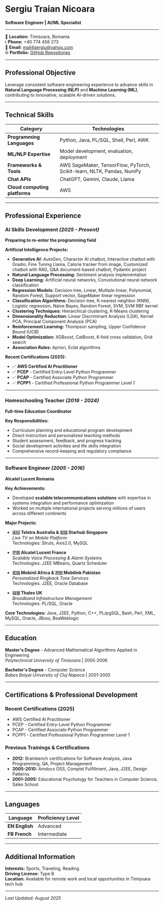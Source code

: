 # **Sergiu Traian Nicoara**
**Software Engineer | AI/ML Specialist**

---

📍 **Location:** Timisoara, Romania  
📞 **Phone:** +40 774 458 273  
📧 **Email:** mail4sergiu@yahoo.com  
🌐 **Portfolio:** [GitHub Repositories](https://github.com/sergiu123456789?tab=repositories)

---

## **Professional Objective**

Leverage consistent software engineering experience to advance skills in **Natural Language Processing (NLP)** and **Machine Learning (ML)**, contributing to innovative, scalable AI-driven solutions.

---

## **Technical Skills**

| **Category** | **Technologies** |
|--------------|------------------|
| **Programming Languages** | Python, Java, PL/SQL, Shell, Perl, AWK |
| **ML/NLP Expertise** | Model development, evaluation, deployment |
| **Frameworks & Tools** | AWS SageMaker, TensorFlow, PyTorch, Scikit-learn, NLTK, Pandas, NumPy |
| **Chat APIs** | ChatGPT, Gemini, Claude, Llama |
| **Cloud computing platforms** | AWS |

---

## **Professional Experience**

### **AI Skills Development** *(2025 - Present)*
**Preparing to re-enter the programming field**

**Artificial Intelligence Projects:**
- **Generative AI:** AutoGen, Character AI chatbot, Interactive chatbot with Gradio, Fine Tuning Llama, Calorie tracker from image, Customized chatbot with RAG, Q&A document-based chatbot, Pydantic project
- **Natural Language Processing:** Sentiment analysis implementation
- **Deep Learning:** Artificial neural networks, Convolutional neural network classification
- **Regression Models:** Decision tree, Linear, Multiple linear, Polynomial, Random Forest, Support vector, SageMaker linear regression
- **Classification Algorithms:** Decision tree, K-nearest neighbor (KNN), Logistic regression, Naïve Bayes, Random Forest, SVM, SVM RBF kernel
- **Clustering Techniques:** Hierarchical clustering, K-Means clustering
- **Dimensionality Reduction:** Linear Discriminant Analysis (LDA), Kernel PCA, Principal Component Analysis (PCA)
- **Reinforcement Learning:** Thompson sampling, Upper Confidence Bound (UCB)
- **Model Optimization:** XGBoost, CatBoost, K-fold cross validation, Grid search
- **Association Rules:** Apriori, Eclat algorithms

**Recent Certifications (2025):**
- ✅ **AWS Certified AI Practitioner**
- ✅ **PCEP** - Certified Entry-Level Python Programmer
- ✅ **PCAP** - Certified Associate Python Programmer
- ✅ **PCPP1** - Certified Professional Python Programmer Level 1

---

### **Homeschooling Teacher** *(2016 - 2024)*
**Full-time Education Coordinator**

**Key Responsibilities:**
- Curriculum planning and educational program development
- Direct instruction and personalized teaching methods
- Student assessment, feedback, and progress tracking
- Social development activities and life skills integration
- Comprehensive record-keeping and regulatory compliance

---

### **Software Engineer** *(2005 - 2016)*
**Alcatel Lucent Romania**

**Key Achievements:**
- Developed **scalable telecommunications solutions** with expertise in systems integration and performance optimization
- Worked on multiple international projects serving millions of users across different continents

**Major Projects:**
- **🇦🇺 Telstra Australia & 🇸🇬 Starhub Singapore**  
  *Live TV on Mobile Platform*  
  Technologies: Struts, Axis2.0, MySQL

- **🇫🇷 Alcatel Lucent France**  
  *Scalable Voice Processing & Alarm Systems*  
  Technologies: J2EE MBeans, Quartz Scheduler

- **🇪🇬 Mobinil Africa & 🇵🇰 Mobilink Pakistan**  
  *Personalized Ringback Tone Services*  
  Technologies: J2EE, Oracle Database

- **🇬🇧 Thales UK**  
  *Broadband Infrastructure Management*  
  Technologies: PL/SQL, Oracle

**Core Technologies:** Java, J2EE, Python, C++, PL/pgSQL, Bash, Perl, XML, MySQL, Oracle, JBoss, BeaWeblogic

---

## **Education**

**Master's Degree** - Advanced Mathematical Algorithms Applied in Engineering  
*Polytechnical University of Timisoara* | 2005-2006

**Bachelor's Degree** - Computer Science  
*Babes Bolyai University of Cluj Napoca* | 2001-2005

---

## **Certifications & Professional Development**

### **Recent Certifications (2025)**
- AWS Certified AI Practitioner
- PCEP - Certified Entry-Level Python Programmer
- PCAP - Certified Associate Python Programmer
- PCPP1 - Certified Professional Python Programmer Level 1

### **Previous Trainings & Certifications**
- **2012:** Brainbench certifications for Software Analysis, Java Programming, QA, Project Management
- **2005-2010:** Amdocs OSS, Comptel Fulfillment, Java, J2EE, Design Patterns
- **2001-2005:** Educational Psychology for Teachers in Computer Science, Sales School

---

## **Languages**

| Language | Proficiency Level |
|----------|-------------------|
| **EN English** | Advanced |
| **FR French** | Intermediate |

---

## **Additional Information**

**Interests:** Sports, Traveling, Reading  
**Driving License:** Type B  
**Location:** Available for remote work and local opportunities in Timișoara tech hub

---

*Last Updated: August 2025*
